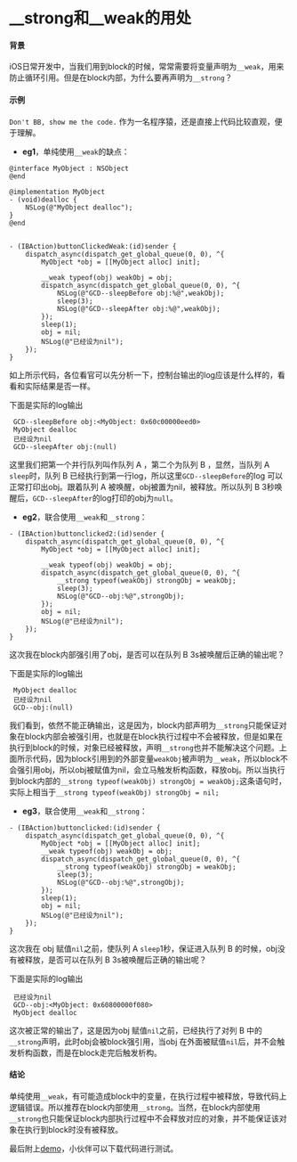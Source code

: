 # \_\_strong和\_\_weak的用处


#### 背景
iOS日常开发中，当我们用到block的时候，常常需要将变量声明为`__weak`，用来防止循环引用。但是在block内部，为什么要再声明为`__strong`？

#### 示例

`Don't BB, show me the code.` 作为一名程序猿，还是直接上代码比较直观，便于理解。

* __eg1__，单纯使用`__weak`的缺点：

``` objc
@interface MyObject : NSObject
@end

@implementation MyObject
- (void)dealloc {
    NSLog(@"MyObject dealloc");
}
@end


- (IBAction)buttonClickedWeak:(id)sender {
    dispatch_async(dispatch_get_global_queue(0, 0), ^{
        MyObject *obj = [[MyObject alloc] init];
        
        __weak typeof(obj) weakObj = obj;
        dispatch_async(dispatch_get_global_queue(0, 0), ^{
            NSLog(@"GCD--sleepBefore obj:%@",weakObj);
            sleep(3);
            NSLog(@"GCD--sleepAfter obj:%@",weakObj);
        });
        sleep(1);
        obj = nil;
        NSLog(@"已经设为nil");
    });
}
```

如上所示代码，各位看官可以先分析一下，控制台输出的log应该是什么样的，看看和实际结果是否一样。

下面是实际的log输出

``` objc
 GCD--sleepBefore obj:<MyObject: 0x60c00000eed0>
 MyObject dealloc
 已经设为nil
 GCD--sleepAfter obj:(null)
```

这里我们把第一个并行队列叫作队列 A ，第二个为队列 B ，显然，当队列 A `sleep`时，队列 B 已经执行到第一行log，所以这里`GCD--sleepBefore`的log 可以正常打印出obj。跟着队列 A 被唤醒，obj被置为nil，被释放。所以队列 B 3秒唤醒后，`GCD--sleepAfter`的log打印的obj为`null`。



* __eg2__，联合使用`__weak`和`__strong`：

``` objc
- (IBAction)buttonclicked2:(id)sender {
    dispatch_async(dispatch_get_global_queue(0, 0), ^{
        MyObject *obj = [[MyObject alloc] init];
        
        __weak typeof(obj) weakObj = obj;
        dispatch_async(dispatch_get_global_queue(0, 0), ^{
            __strong typeof(weakObj) strongObj = weakObj;
            sleep(3);
            NSLog(@"GCD--obj:%@",strongObj);
        });
        obj = nil;
        NSLog(@"已经设为nil");
    });
}
```

这次我在block内部强引用了obj，是否可以在队列 B 3s被唤醒后正确的输出呢？

下面是实际的log输出

``` objc
 MyObject dealloc
 已经设为nil
 GCD--obj:(null)
```

我们看到，依然不能正确输出，这是因为，block内部声明为`__strong`只能保证对象在block内部会被强引用，也就是在block执行过程中不会被释放，但是如果在执行到block的时候，对象已经被释放，声明`__strong`也并不能解决这个问题。上面所示代码，因为block引用到的外部变量`weakObj`被声明为`__weak`，所以block不会强引用obj，所以obj被赋值为nil，会立马触发析构函数，释放obj。所以当执行到block内部的`__strong typeof(weakObj) strongObj = weakObj;`这条语句时，实际上相当于`__strong typeof(weakObj) strongObj = nil;`



* __eg3__，联合使用`__weak`和`__strong`：

``` objc
- (IBAction)buttonclicked:(id)sender {
    dispatch_async(dispatch_get_global_queue(0, 0), ^{
        MyObject *obj = [[MyObject alloc] init];
        __weak typeof(obj) weakObj = obj;
        dispatch_async(dispatch_get_global_queue(0, 0), ^{
            __strong typeof(weakObj) strongObj = weakObj;
            sleep(3);
            NSLog(@"GCD--obj:%@",strongObj);
        });
        sleep(1);
        obj = nil;
        NSLog(@"已经设为nil");
    });
}
```

这次我在 obj 赋值`nil`之前，使队列 A `sleep`1秒，保证进入队列 B 的时候，obj没有被释放，是否可以在队列 B 3s被唤醒后正确的输出呢？

下面是实际的log输出

``` objc
 已经设为nil
 GCD--obj:<MyObject: 0x60800000f080>
 MyObject dealloc
```

这次被正常的输出了，这是因为obj 赋值`nil`之前，已经执行了对列 B 中的`__strong`声明，此时obj会被block强引用，当obj 在外面被赋值`nil`后，并不会触发析构函数，而是在block走完后触发析构。

#### 结论

单纯使用`__weak`，有可能造成block中的变量，在执行过程中被释放，导致代码上逻辑错误。所以推荐在block内部使用`__strong`。当然，在block内部使用`__strong`也只能保证block内部执行过程中不会释放对应的对象，并不能保证该对象在执行到block时没有被释放。

最后附上[demo](https://github.com/whlpkk/asynGCD)，小伙伴可以下载代码进行测试。